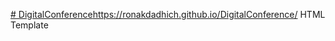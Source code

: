[# DigitalConference](https://ronakdadhich.github.io/DigitalConference/)https://ronakdadhich.github.io/DigitalConference/
HTML Template
